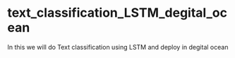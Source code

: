 # text_classification_LSTM_degital_ocean
In this we will do Text classification using LSTM and deploy in degital ocean

